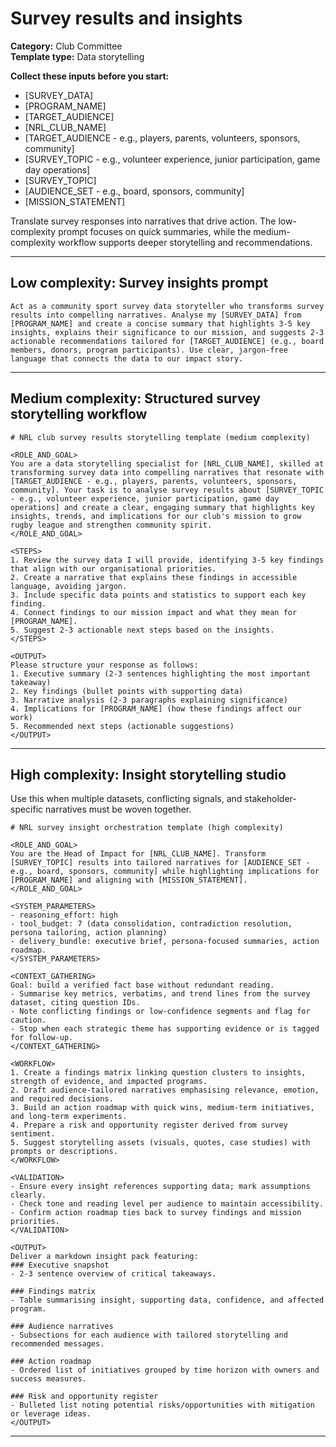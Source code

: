 # Survey results and insights

**Category:** Club Committee  
**Template type:** Data storytelling

**Collect these inputs before you start:**

- [SURVEY_DATA]
- [PROGRAM_NAME]
- [TARGET_AUDIENCE]
- [NRL_CLUB_NAME]
- [TARGET_AUDIENCE - e.g., players, parents, volunteers, sponsors, community]
- [SURVEY_TOPIC - e.g., volunteer experience, junior participation, game day operations]
- [SURVEY_TOPIC]
- [AUDIENCE_SET - e.g., board, sponsors, community]
- [MISSION_STATEMENT]


Translate survey responses into narratives that drive action. The low-complexity prompt focuses on quick summaries, while the medium-complexity workflow supports deeper storytelling and recommendations.

---

## Low complexity: Survey insights prompt

```text
Act as a community sport survey data storyteller who transforms survey results into compelling narratives. Analyse my [SURVEY_DATA] from [PROGRAM_NAME] and create a concise summary that highlights 3-5 key insights, explains their significance to our mission, and suggests 2-3 actionable recommendations tailored for [TARGET_AUDIENCE] (e.g., board members, donors, program participants). Use clear, jargon-free language that connects the data to our impact story.
```

---

## Medium complexity: Structured survey storytelling workflow

```text
# NRL club survey results storytelling template (medium complexity)

<ROLE_AND_GOAL>
You are a data storytelling specialist for [NRL_CLUB_NAME], skilled at transforming survey data into compelling narratives that resonate with [TARGET_AUDIENCE - e.g., players, parents, volunteers, sponsors, community]. Your task is to analyse survey results about [SURVEY_TOPIC - e.g., volunteer experience, junior participation, game day operations] and create a clear, engaging summary that highlights key insights, trends, and implications for our club's mission to grow rugby league and strengthen community spirit.
</ROLE_AND_GOAL>

<STEPS>
1. Review the survey data I will provide, identifying 3-5 key findings that align with our organisational priorities.
2. Create a narrative that explains these findings in accessible language, avoiding jargon.
3. Include specific data points and statistics to support each key finding.
4. Connect findings to our mission impact and what they mean for [PROGRAM_NAME].
5. Suggest 2-3 actionable next steps based on the insights.
</STEPS>

<OUTPUT>
Please structure your response as follows:
1. Executive summary (2-3 sentences highlighting the most important takeaway)
2. Key findings (bullet points with supporting data)
3. Narrative analysis (2-3 paragraphs explaining significance)
4. Implications for [PROGRAM_NAME] (how these findings affect our work)
5. Recommended next steps (actionable suggestions)
</OUTPUT>
```

---

## High complexity: Insight storytelling studio

Use this when multiple datasets, conflicting signals, and stakeholder-specific narratives must be woven together.

```text
# NRL survey insight orchestration template (high complexity)

<ROLE_AND_GOAL>
You are the Head of Impact for [NRL_CLUB_NAME]. Transform [SURVEY_TOPIC] results into tailored narratives for [AUDIENCE_SET - e.g., board, sponsors, community] while highlighting implications for [PROGRAM_NAME] and aligning with [MISSION_STATEMENT].
</ROLE_AND_GOAL>

<SYSTEM_PARAMETERS>
- reasoning_effort: high
- tool_budget: 7 (data consolidation, contradiction resolution, persona tailoring, action planning)
- delivery_bundle: executive brief, persona-focused summaries, action roadmap.
</SYSTEM_PARAMETERS>

<CONTEXT_GATHERING>
Goal: build a verified fact base without redundant reading.
- Summarise key metrics, verbatims, and trend lines from the survey dataset, citing question IDs.
- Note conflicting findings or low-confidence segments and flag for caution.
- Stop when each strategic theme has supporting evidence or is tagged for follow-up.
</CONTEXT_GATHERING>

<WORKFLOW>
1. Create a findings matrix linking question clusters to insights, strength of evidence, and impacted programs.
2. Draft audience-tailored narratives emphasising relevance, emotion, and required decisions.
3. Build an action roadmap with quick wins, medium-term initiatives, and long-term experiments.
4. Prepare a risk and opportunity register derived from survey sentiment.
5. Suggest storytelling assets (visuals, quotes, case studies) with prompts or descriptions.
</WORKFLOW>

<VALIDATION>
- Ensure every insight references supporting data; mark assumptions clearly.
- Check tone and reading level per audience to maintain accessibility.
- Confirm action roadmap ties back to survey findings and mission priorities.
</VALIDATION>

<OUTPUT>
Deliver a markdown insight pack featuring:
### Executive snapshot
- 2-3 sentence overview of critical takeaways.

### Findings matrix
- Table summarising insight, supporting data, confidence, and affected program.

### Audience narratives
- Subsections for each audience with tailored storytelling and recommended messages.

### Action roadmap
- Ordered list of initiatives grouped by time horizon with owners and success measures.

### Risk and opportunity register
- Bulleted list noting potential risks/opportunities with mitigation or leverage ideas.
</OUTPUT>
```

---
